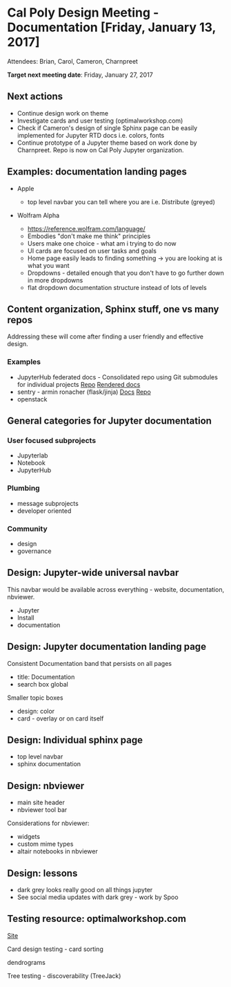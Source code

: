 # Cal Poly Design Meeting - Documentation [Friday, January 13, 2017]

Attendees: Brian, Carol, Cameron, Charnpreet

**Target next meeting date**: Friday, January 27, 2017

## Next actions

- Continue design work on theme
- Investigate cards and user testing (optimalworkshop.com)
- Check if Cameron's design of single Sphinx page can be easily implemented
  for Jupyter RTD docs i.e. colors, fonts
- Continue prototype of a Jupyter theme based on work done by Charnpreet.
  Repo is now on Cal Poly Jupyter organization.

## Examples: documentation landing pages

- Apple

    - top level navbar you can tell where you are i.e. Distribute (greyed)


- Wolfram Alpha

    - https://reference.wolfram.com/language/
    - Embodies "don't make me think" principles 
    - Users make one choice - what am i trying to do now
    - UI cards are focused on user tasks and goals
    - Home page easily leads to finding something -> you are looking at is what you want
    - Dropdowns - detailed enough that you don't have to go further down
      in more dropdowns 
    - flat dropdown documentation structure instead of
      lots of levels

## Content organization, Sphinx stuff, one vs many repos

Addressing these will come after finding a user friendly and effective
design.

### Examples

- JupyterHub federated docs - Consolidated repo using Git submodules for individual projects
[Repo](https://github.com/willingc/jhubdocs) [Rendered docs](https://jhubdocs.readthedocs.io/en/latest/)
- sentry - armin ronacher (flask/jinja) [Docs](https://docs.sentry.io/) [Repo](https://github.com/getsentry/sentry-docs)
- openstack

## General categories for Jupyter documentation

### User focused subprojects

- Jupyterlab
- Notebook
- JupyterHub

### Plumbing

- message subprojects
- developer oriented

### Community

- design
- governance


## Design: Jupyter-wide universal navbar

This navbar would be available across everything - website, documentation,
nbviewer.
- Jupyter
- Install
- documentation

## Design: Jupyter documentation landing page

Consistent Documentation band that persists on all pages
- title: Documentation
- search box global

Smaller topic boxes
- design: color
- card - overlay or on card itself

## Design: Individual sphinx page

- top level navbar
- sphinx documentation

## Design: nbviewer

- main site header
- nbviewer tool bar

Considerations for nbviewer:
- widgets
- custom mime types
- altair notebooks in nbviewer

## Design: lessons

- dark grey looks really good on all things jupyter
- See social media updates with dark grey - work by Spoo

## Testing resource: optimalworkshop.com

[Site](https://optimalworkshop.com)

Card design testing - card sorting

dendrograms

Tree testing - discoverability (TreeJack)
